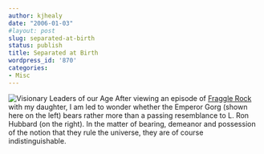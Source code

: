 ```yaml
---
author: kjhealy
date: "2006-01-03"
#layout: post
slug: separated-at-birth
status: publish
title: Separated at Birth
wordpress_id: '870'
categories:
- Misc
---
```


![Visionary Leaders of our Age](http://www.kieranhealy.org/files/misc/eg-lrh.png) After viewing an episode of [Fraggle Rock](http://www.amazon.com/exec/obidos/ASIN/B0009RQSSW/kieranhealysw-20/) with my daughter, I am led to wonder whether the Emperor Gorg (shown here on the left) bears rather more than a passing resemblance to L. Ron Hubbard (on the right). In the matter of bearing, demeanor and possession of the notion that they rule the universe, they are of course indistinguishable.
